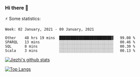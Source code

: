 ### Hi there 👋

⚡ Some statistics:

<!--START_SECTION:waka-->
```text
Week: 02 January, 2021 - 09 January, 2021

Other    48 hrs 19 mins  ████████████████████████▓   99.08 % 
SPARQL   13 mins         ░░░░░░░░░░░░░░░░░░░░░░░░░   00.46 % 
SQL      8 mins          ░░░░░░░░░░░░░░░░░░░░░░░░░   00.30 % 
Scala    3 mins          ░░░░░░░░░░░░░░░░░░░░░░░░░   00.13 % 
```
<!--END_SECTION:waka-->

[![Jiezhi's github stats](https://github-readme-stats.vercel.app/api?username=Jiezhi&show_icons=true)](https://github.com/Jiezhi/github-readme-stats)

[![Top Langs](https://github-readme-stats.vercel.app/api/top-langs/?username=Jiezhi&hide=javascript,html)](https://github.com/Jiezhi/github-readme-stats)
<!--
**Jiezhi/Jiezhi** is a ✨ _special_ ✨ repository because its `README.md` (this file) appears on your GitHub profile.

Here are some ideas to get you started:

- 🔭 I’m currently working on ...
- 🌱 I’m currently learning ...
- 👯 I’m looking to collaborate on ...
- 🤔 I’m looking for help with ...
- 💬 Ask me about ...
- 📫 How to reach me: ...
- 😄 Pronouns: ...
- ⚡ Fun fact: ...
-->

